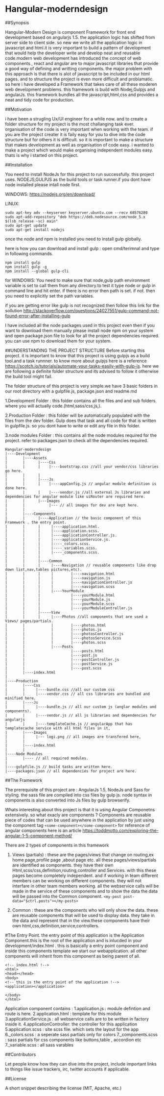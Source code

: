 # Hangular-moderndesign

##Synopsis

Hangular-Modern Design is component Framework for front end development based on angularjs 1.5.
the application logic has shifted from server side to client side. so new we write all the application logic in javascript and html.it is very important to build a pattern of development that would help the developer write and develop neat and reusable code.modern web development has introduced the concept of web components , react and angular are to major javascript libraries that provide a good way of defining and writting components. the major problem with this approach is that there is alot of javascript to be included in our html pages. and to structure the project is even more difficult and problamatic. so here i have developed a Framework that takes care of all these moderen web development problems. this framework is build with Nodej,Gulpjs and angularJs. this framework bundles all the javascript,html,css and provides a neat and tidy code for production.

##Motivation

i have been a strugling Ux/UI engineer for a while now. and to create a folder structure for my project is the most challanging task ever. organisation of the code is very important when working with the team. if you are the project creater it is faily easy for you to dive into the code structure but for others it is difficult. so it is important to make a structure that makes development as well as organisation of code easy. i wanted to make a project which would make organising independent modules easy. thats is why i started on this project.

##Installation

You need to install NodeJs for this project to run successfully. 
this project uses. NODEJS,GULPJS as the build tools or task runner.if you dont have node installed please intall node first.

WINDOWS:
https://nodejs.org/en/download/

LINUX:
```
sudo apt-key adv --keyserver keyserver.ubuntu.com --recv 68576280
sudo apt-add-repository "deb https://deb.nodesource.com/node_5.x $(lsb_release -sc) main"
sudo apt-get update
sudo apt-get install nodejs
```

once the node and npm is installed you need to install gulp globally.

here is how you can download and install gulp : 
open cmd/terimnal and type in following commands.
```
npm install gulp
npm install gulp -g
npm install --global gulp-cli

```  
for WINDOWS:
You need to make sure that node,gulp path environment variable is set to call them from any directory.to test it type node or gulp in command line and hit enter. if there is no error then path is set. if not. then you need to explicitly set the path variables.

if you are getting error like gulp is not recognized then follow this link for the sollution http://stackoverflow.com/questions/24027551/gulp-command-not-found-error-after-installing-gulp


I have included all the node packages used in this project even then if you want to download them manually please install node npm on your system and open package.json file to look for all the project dependencies required. you can use npm to download them for your system.

##UNDERSTANDING THE PROJECT STRUCTURE
Before starting this project. it is important to know that this project is using gulpjs as a build tool.and a task runnner. to know more about gulpjs here is a reference  https://scotch.io/tutorials/automate-your-tasks-easily-with-gulp-js. here we are following a definite folder structure and its advised to follow it otherwise the build tool might fail.

The folder structure of this project is very simple.we have 3 basic folders in our root directory with a gulpfile.js, package.json and readme.md

1.Development Folder : this folder contains all the files and and sub folders where you will actually code.(html,sass/css,js,).

2.Production Folder : this folder will be automatically populated with the files from the dev folder. Gulp does that task and all code for that is written in gulpfile.js. so you dont have to write or edit any file in this folder.

3.node modules Folder : this contains all the node modules required for the project. refer to packages.json to check all the dependencies required.
```
Hangular-moderndesign
|----Development
|       |----Assets
|       |      |----Css
|       |      |    |----bootstrap.css //all your vendor/css libraries go here.
|       |      | 
|       |      |----Js
|       |      |    |----appConfig.js // angular module definition is done here.
|       |      |    |----vendor.js //all external Js libraries and dependencies for angular module like uiRouter are required here. 
|       |      |---Images
|       |           |--- // all images for dev are kept here.
|       |
|       |----Components
|       |      |----Application // the basic component of this Framework . the entry point.
|       |      |     |----application.html.
|       |      |     |----application.scss.
|       |      |     |----applicationController.js.
|       |      |     |----applicationService.js.
|       |      |     |----_colors.scss.
|       |      |     |----_variables.scss.
|       |      |     |----_components.scss.
|       |      |
|       |      |----Common
|       |      |     |----Navigation // reusable components like drop down list,nav,tables pictures,etc).
|       |      |     |        |----navigation.html
|       |      |     |        |----navigation.js
|       |      |     |        |----navigationController.js
|       |      |     |        |----navigation.scss
|       |      |     |----YourModule
|       |      |              |----yourModule.html
|       |      |              |----yourModule.js
|       |      |              |----yourModule.scss
|       |      |              |----yourModuleController.js
|       |      |-----View
|       |      |     |----Photos //all components that are used a Views/ pages/partials.
|       |            |        |----photos.html
|       |            |        |----photos.js
|       |            |        |----photosController.js
|       |            |        |----photosService.Scss
|       |            |        |----photos.scss
|       |            |----Posts
|       |                     |----posts.html
|       |                     |----post.js
|       |                     |----postController.js
|       |                     |----postService.js
|       |                     |----post.scss
|       |----index.html 
|
|----Production
|       |----Css
|       |     |----bundle.css //all our custom css
|       |     |----vendor.css // all css libraries are bundled and minified here.
|       |----Js
|       |     |----bundle.js // all our custom js (anglar modules and components).
|       |     |----vendor.js // all js libraries and dependencies for angularjs
|       |     |----templateCache.js // angularApp that has templatecache service with all html files in it,
|       |----Images
|       |     |--- logi.png // all images are transfered here,
|       |
|       |----index.html
|       |
|----Node Modules
|       |---- // all required modules.
|        
|----gulpfile.js // build tasks are written here.
|----packages.json // all dependencies for project are here.
``` 
##The Framework

The prerequisite of this project are : AngularJs 1.5, NodeJs and Sass for styling.
the sass file are compiled into css files by gulp js.
node syntax in components is also converted into Js files by gulp browserify.

Whats interesting about this project is that it is using Angular Componetns extensively. 
so what exacly are components ?
Components are reusable piece of codes that can be used anywhere in the application by just using the component tag ```<some-component></some-component>``` for reference of angular components here is an article https://toddmotto.com/exploring-the-angular-1-5-component-method/

There are 2 types of components in this framework

1. Views (partials) : these are the pages/views that change on routing,ex home page,profile page ,about page etc. all these pages/views/partials are identified as components. they have their own Html,scss/css,definition,routing,controller and Services. with this these pages become completely independent. and if working in team different members can be working on different components. they will not interfare in other team members working. all the webservice calls will be made in the service of these components and to show the data the data will be passed into the Common component. ```<my-post post-data="$ctrl.posts"></my-posts>```

2. Common : these are the components who will only show the data. these are reusable components that will be used to display data. they take in the data and represent that in the view.these components have their own html,css,definition,service,controllers.


#The Entry Point.
the entry point of this application is the Application Component.this is the root of the application and is inlucded in your development/index.html . this is basically a entry point component and inside this components template we start our webapplication. all other components will inherit from this component as being parent of all.
``` 
<!-- index.html !-->
<html>
<head></head>
<body>
<!-- this is the entry point of the application !-->
<application></application>

</body>
</html>
```
Application component contains :
1.application.js : module defintion and route is here.
2.application.html : template for this module
3.applicationService.js : all webservice calls are to be written in factory inside it.
4.applicationController: the controller for this application
5.application.scss : site scss file. which sets the layout for the app
6._colors.scss : a seperate sass partials only for colors
7._components.scss : sass partials for css components like buttons,table , accordion etc
7._variable.scss : all sass varables

##Contributors

Let people know how they can dive into the project, include important links to things like issue trackers, irc, twitter accounts if applicable.

##License

A short snippet describing the license (MIT, Apache, etc.)
